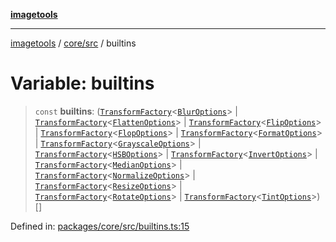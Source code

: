 [**imagetools**](../../../README.md)

***

[imagetools](../../../modules.md) / [core/src](../README.md) / builtins

# Variable: builtins

> `const` **builtins**: ([`TransformFactory`](../type-aliases/TransformFactory.md)\<[`BlurOptions`](../interfaces/BlurOptions.md)\> \| [`TransformFactory`](../type-aliases/TransformFactory.md)\<[`FlattenOptions`](../interfaces/FlattenOptions.md)\> \| [`TransformFactory`](../type-aliases/TransformFactory.md)\<[`FlipOptions`](../interfaces/FlipOptions.md)\> \| [`TransformFactory`](../type-aliases/TransformFactory.md)\<[`FlopOptions`](../interfaces/FlopOptions.md)\> \| [`TransformFactory`](../type-aliases/TransformFactory.md)\<[`FormatOptions`](../interfaces/FormatOptions.md)\> \| [`TransformFactory`](../type-aliases/TransformFactory.md)\<[`GrayscaleOptions`](../interfaces/GrayscaleOptions.md)\> \| [`TransformFactory`](../type-aliases/TransformFactory.md)\<[`HSBOptions`](../interfaces/HSBOptions.md)\> \| [`TransformFactory`](../type-aliases/TransformFactory.md)\<[`InvertOptions`](../interfaces/InvertOptions.md)\> \| [`TransformFactory`](../type-aliases/TransformFactory.md)\<[`MedianOptions`](../interfaces/MedianOptions.md)\> \| [`TransformFactory`](../type-aliases/TransformFactory.md)\<[`NormalizeOptions`](../interfaces/NormalizeOptions.md)\> \| [`TransformFactory`](../type-aliases/TransformFactory.md)\<[`ResizeOptions`](../interfaces/ResizeOptions.md)\> \| [`TransformFactory`](../type-aliases/TransformFactory.md)\<[`RotateOptions`](../interfaces/RotateOptions.md)\> \| [`TransformFactory`](../type-aliases/TransformFactory.md)\<[`TintOptions`](../interfaces/TintOptions.md)\>)[]

Defined in: [packages/core/src/builtins.ts:15](https://github.com/JonasKruckenberg/imagetools/blob/87fff79acddac50a50f7aee7c6a68a0623fbc68f/packages/core/src/builtins.ts#L15)
